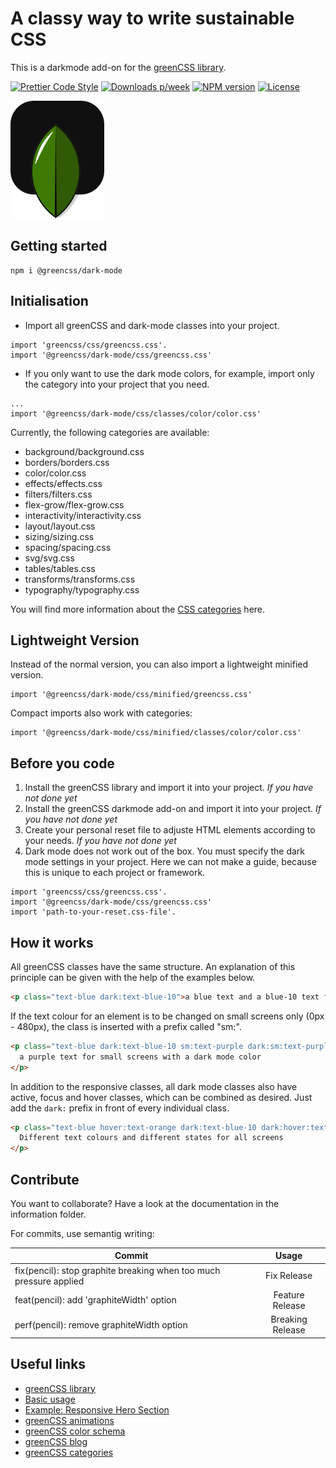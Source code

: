 # A classy way to write sustainable CSS

This is a darkmode add-on for the [greenCSS library](https://www.npmjs.com/package/greencss).

[![Prettier Code Style](https://github.com/Se-Gl/greencss-darkmode/actions/workflows/prettier.yml/badge.svg)](https://github.com/Se-Gl/greencss-darkmode/actions/workflows/prettier.yml)
[![Downloads p/week](https://badgen.net/npm/dw/@greencss/dark-mode)](https://badgen.net/npm/dw/@greencss/dark-mode)
[![NPM version](https://badgen.net/npm/v/@greencss/dark-mode)](https://badgen.net/npm/v/@greencss/dark-mode)
[![License](https://badgen.net/npm/license/@greencss/dark-mode)](https://badgen.net/npm/license/@greencss/dark-mode)

![greencss logo](./information/greencss-logo_dark.svg)

## Getting started

```
npm i @greencss/dark-mode
```

## Initialisation

- Import all greenCSS and dark-mode classes into your project.

```
import 'greencss/css/greencss.css'.
import '@greencss/dark-mode/css/greencss.css'
```

- If you only want to use the dark mode colors, for example, import only the category into your project that you need.

```
...
import '@greencss/dark-mode/css/classes/color/color.css'
```

Currently, the following categories are available:

- background/background.css
- borders/borders.css
- color/color.css
- effects/effects.css
- filters/filters.css
- flex-grow/flex-grow.css
- interactivity/interactivity.css
- layout/layout.css
- sizing/sizing.css
- spacing/spacing.css
- svg/svg.css
- tables/tables.css
- transforms/transforms.css
- typography/typography.css

You will find more information about the [CSS categories](https://www.greencss.dev/docs) here.

## Lightweight Version

Instead of the normal version, you can also import a lightweight minified version.

```
import '@greencss/dark-mode/css/minified/greencss.css'
```

Compact imports also work with categories:

```
import '@greencss/dark-mode/css/minified/classes/color/color.css'
```

## Before you code

1. Install the greenCSS library and import it into your project. _If you have not done yet_
2. Install the greenCSS darkmode add-on and import it into your project. _If you have not done yet_
3. Create your personal reset file to adjuste HTML elements according to your needs. _If you have not done yet_
4. Dark mode does not work out of the box. You must specify the dark mode settings in your project. Here we can not make a guide, because this is unique to each project or framework.

```
import 'greencss/css/greencss.css'.
import '@greencss/dark-mode/css/greencss.css'
import 'path-to-your-reset.css-file'.
```

## How it works

All greenCSS classes have the same structure. An explanation of this principle can be given with the help of the examples below.

```html
<p class="text-blue dark:text-blue-10">a blue text and a blue-10 text for the dark mode state</p>
```

If the text colour for an element is to be changed on small screens only (0px - 480px), the class is inserted with a prefix called "sm:".

```html
<p class="text-blue dark:text-blue-10 sm:text-purple dark:sm:text-purple-10">
  a purple text for small screens with a dark mode color
</p>
```

In addition to the responsive classes, all dark mode classes also have active, focus and hover classes, which can be combined as desired. Just add the `dark:` prefix in front of every individual class.

```html
<p class="text-blue hover:text-orange dark:text-blue-10 dark:hover:text-orange-10">
  Different text colours and different states for all screens
</p>
```

## Contribute

You want to collaborate? Have a look at the documentation in the information folder.

For commits, use semantig writing:

| Commit                                                             |      Usage       |
| ------------------------------------------------------------------ | :--------------: |
| fix(pencil): stop graphite breaking when too much pressure applied |   Fix Release    |
| feat(pencil): add 'graphiteWidth' option                           | Feature Release  |
| perf(pencil): remove graphiteWidth option                          | Breaking Release |

## Useful links

- [greenCSS library](https://www.npmjs.com/package/greencss)
- [Basic usage](https://www.greencss.dev/docs/activate-basic-usage)
- [Example: Responsive Hero Section](https://www.greencss.dev/blog/how-to-create-a-responsive-hero-section)
- [greenCSS animations](https://www.greencss.dev/examples/animation)
- [greenCSS color schema](https://www.greencss.dev/brand/colours)
- [greenCSS blog](https://www.greencss.dev/blog)
- [greenCSS categories](https://www.greencss.dev/docs)

